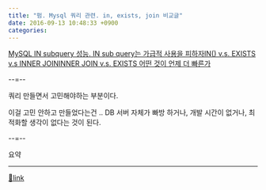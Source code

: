 ```yaml
---
title: "펌. Mysql 쿼리 관련. in, exists, join 비교글"
date: 2016-09-13 10:48:33 +0900
categories: 
---
```

  

[MySQL IN subquery 성능. IN sub query는 가급적 사용을 피하자](http://mysqlguru.github.io/mysql/2014/05/22/avoid-mysql-in.html "MySQL IN subquery 성능. IN sub query는 가급적 사용을 피하자")[IN() v.s. EXISTS v.s INNER JOIN](http://mysqlguru.github.io/mysql/2014/05/28/mysql-in-vs-exists-vs-inner-join.html "IN() v.s. EXISTS v.s INNER JOIN")[INNER JOIN v.s. EXISTS 어떤 것이 언제 더 빠른가](http://mysqlguru.github.io/mysql/2014/05/30/mysql-inner-join-vs-exists.html "INNER JOIN v.s. EXISTS 어떤 것이 언제 더 빠른가")  


--=--

쿼리 만들면서 고민해야하는 부분이다. 

이걸 고민 안하고 만들었다는건 .. DB 서버 자체가 빠방 하거나, 개발 시간이 없거나, 최적화할 생각이 없다는 것이 된다.

  


--=--

요약 

  ***
[🔗link](http://www.mins01.com/mh/tech/read/1037)